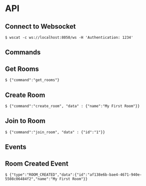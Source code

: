 
API
=
Connect to Websocket
-----
    $ wscat -c ws://localhost:8050/ws -H 'Authentication: 1234'

Commands
--------

Get Rooms
--------

    $ {"command":"get_rooms"}

Create Room
--------

    $ {"command":"create_room", "data" : {"name":"My First Room"}}
    

Join to Room
--------
    $ {"command":"join_room", "data" : {"id":"1"}}

Events
-------

Room Created Event
-------    

    $ {"type":"ROOM_CREATED","data":{"id":"af138e6b-bae4-4671-940e-5508c06484f2","name":"My First Room"}}
